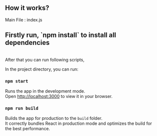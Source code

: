 ## How it works?
Main File : index.js <br />
<h2> Firstly run, `npm install` to install all dependencies </h2>
<br />
After that you can run following scripts,

In the project directory, you can run:
### `npm start`

Runs the app in the development mode.\
Open [http://localhost:3000](http://localhost:3000) to view it in your browser.


### `npm run build`

Builds the app for production to the `build` folder.\
It correctly bundles React in production mode and optimizes the build for the best performance.

